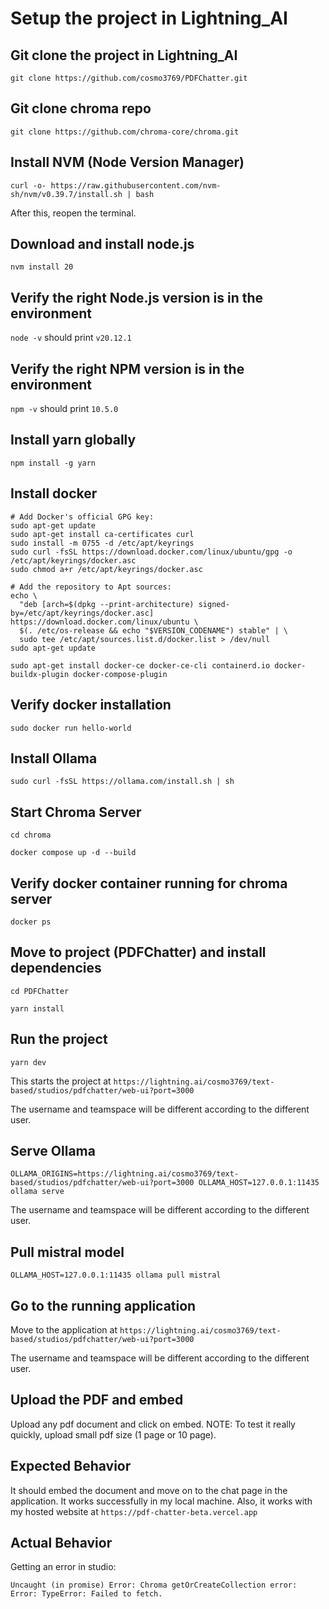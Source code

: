 # Setup the project in Lightning_AI

## Git clone the project in Lightning_AI

`git clone https://github.com/cosmo3769/PDFChatter.git`

## Git clone chroma repo

`git clone https://github.com/chroma-core/chroma.git`

## Install NVM (Node Version Manager)

`curl -o- https://raw.githubusercontent.com/nvm-sh/nvm/v0.39.7/install.sh | bash`

After this, reopen the terminal.

## Download and install node.js

`nvm install 20` 

## Verify the right Node.js version is in the environment

`node -v` should print `v20.12.1`

## Verify the right NPM version is in the environment

`npm -v` should print `10.5.0`

## Install yarn globally

`npm install -g yarn`

## Install docker

```
# Add Docker's official GPG key:
sudo apt-get update
sudo apt-get install ca-certificates curl
sudo install -m 0755 -d /etc/apt/keyrings
sudo curl -fsSL https://download.docker.com/linux/ubuntu/gpg -o /etc/apt/keyrings/docker.asc
sudo chmod a+r /etc/apt/keyrings/docker.asc

# Add the repository to Apt sources:
echo \
  "deb [arch=$(dpkg --print-architecture) signed-by=/etc/apt/keyrings/docker.asc] https://download.docker.com/linux/ubuntu \
  $(. /etc/os-release && echo "$VERSION_CODENAME") stable" | \
  sudo tee /etc/apt/sources.list.d/docker.list > /dev/null
sudo apt-get update
```

```
sudo apt-get install docker-ce docker-ce-cli containerd.io docker-buildx-plugin docker-compose-plugin
```

## Verify docker installation

`sudo docker run hello-world`

## Install Ollama

`sudo curl -fsSL https://ollama.com/install.sh | sh`

## Start Chroma Server

`cd chroma`

`docker compose up -d --build`

## Verify docker container running for chroma server

`docker ps`

## Move to project (PDFChatter) and install dependencies

`cd PDFChatter`

`yarn install`

## Run the project

`yarn dev`

This starts the project at `https://lightning.ai/cosmo3769/text-based/studios/pdfchatter/web-ui?port=3000`

The username and teamspace will be different according to the different user.

## Serve Ollama

`OLLAMA_ORIGINS=https://lightning.ai/cosmo3769/text-based/studios/pdfchatter/web-ui?port=3000 OLLAMA_HOST=127.0.0.1:11435 ollama serve`

The username and teamspace will be different according to the different user.

## Pull mistral model

`OLLAMA_HOST=127.0.0.1:11435 ollama pull mistral`

## Go to the running application

Move to the application at `https://lightning.ai/cosmo3769/text-based/studios/pdfchatter/web-ui?port=3000`

The username and teamspace will be different according to the different user.

## Upload the PDF and embed

Upload any pdf document and click on embed. NOTE: To test it really quickly, upload small pdf size (1 page or 10 page).

## Expected Behavior

It should embed the document and move on to the chat page in the application. It works successfully in my local machine. Also, it works with my hosted website at `https://pdf-chatter-beta.vercel.app` 

## Actual Behavior

Getting an error in studio: 

`Uncaught (in promise) Error: Chroma getOrCreateCollection error: Error: TypeError: Failed to fetch. `
